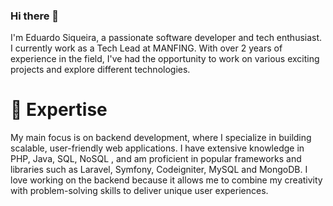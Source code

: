 ### Hi there 👋

I'm Eduardo Siqueira, a passionate software developer and tech enthusiast. I currently work as a Tech Lead at MANFING.
With over 2 years of experience in the field, I've had the opportunity to work on various exciting projects and explore different technologies.

# 🚀 Expertise
My main focus is on backend development, where I specialize in building scalable, user-friendly web applications. I have extensive knowledge in PHP, Java, SQL, NoSQL , and am proficient in popular frameworks and libraries such as Laravel, Symfony, Codeigniter, MySQL and MongoDB.
I love working on the backend because it allows me to combine my creativity with problem-solving skills to deliver unique user experiences.

